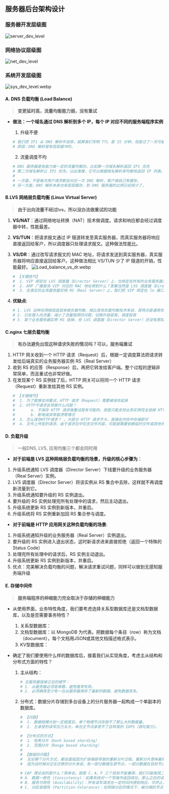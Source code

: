 ## **服务器后台架构设计**

### **服务器开发层级图**
![server_dev_level](server_dev_level.webp)

### **网络协议层级图**
![net_dev_level](./net_dev_level.webp)

### **系统开发层级图**
![sys_dev_level.webp](./sys_dev_level.webp)

#### **A. DNS 负载均衡 (Load Balance)**
> **变更延时高，流量均衡能力弱，没有重试**
- **做法：一个域名通过 DNS 解析到多个 IP，每个 IP 对应不同的服务端程序实例**
    1. 升级不便
    ```sh
    # 我们把 IP1 从 DNS 解析中去除，就算我们写明 TTL 是 15 分钟，但是过了一天可能都还稀稀拉拉有一些用户请求被发送到 IP1 这个实例。
    # 原因：DNS 解析是有层层缓冲的。
    ```

    2. 流量调度不均
    ```sh
    # DNS 服务器是有能力做一定的流量均衡的。比如第一次域名解析返回 IP1 优先
    # 第二次域名解析让 IP2 优先，以此类推，它可以根据域名解析来均衡地返回 IP 列表。但是域名解析均衡，并不代表真正的流量均衡。
    #
    # 一方面，不是每次用户请求都会对应一次 DNS 解析，客户端自己有缓存。
    # 另一方面，DNS 解析本身也有层层缓存，到 DNS 服务器的比例已经很少了。
    ```

#### **B.LVS 网络层负载均衡 (Linux Virtual Server)**
> **由于出向流量不经过lvs，所以没办法做重试的功能**
1. **VS/NAT**：通过网络地址转换（NAT）技术做调度。请求和响应都会经过调度器中转，性能最差。  
2. **VS/TUN**：把请求报文通过 IP 隧道转发至真实服务器，而真实服务器将响应直接返回给客户，所以调度器只处理请求报文。这种做法性能比。
3. **VS/DR**：通过改写请求报文的 MAC 地址，将请求发送到真实服务器，真实服务器将响应直接返回给客户。这种做法相比 VS/TUN 少了 IP 隧道的开销，性能最好。
    ![Load_balance_vs_dr.webp](./Load_balance_vs_dr.webp)
    ```sh
    # 【关键技巧】
    #  1. VIP 绑定在 LVS 调度器（Director Server）上，也绑定在所有的业务服务器实例 RS（Real Server）上，所以我们把它叫做虚拟 IP（Virtual IP）。
    #  2. ARP 广播查询 VIP 对应的 MAC 地址得到什么？答案当然是 LVS 调度器（Director Server）。
    #  3. 在真实的业务服务器实例 RS（Real Server）上，我们把 VIP 绑定在 lo 接口上，并对 ARP 请求作了抑制，这样就避免了 IP 冲突。
    ```

4. **优缺点**: 
    ```sh
    # 1. LVS 这种在网络层底层来做负载均衡，相比其他负载均衡技术来说，其特点是通用性强、性能优势高。
    # 2. 只处理入向流量，减小了流量瓶颈的问题，切换升级容易，调度容易
    # 3. 某个业务服务器实例 RS 挂掉，但 LVS 调度器（Director Server）还没有感知到，在这个短周期内转发到该实例的请求都会失败。这样的失败只能依赖客户端重试来解决。
    ```

#### **C.nginx 七层负载均衡**
> **有办法避免出现这种请求失败的情况吗？可以，服务端重试**
1. HTTP 网关收到一个 HTTP 请求（Request）后，根据一定调度算法把请求转发给后端真实的业务服务器实例 RS（Real Server）
2. 收到 RS 的应答（Response）后，再把它转发给客户端。整个过程的逻辑非常简单，而且重试也非常好做。
3. 在发现某个 RS 实例挂了后，HTTP 网关可以将同一个 HTTP 请求（Request）重新发给其他 RS 实例。
    ```sh
    # 【关键细节】
    #  1. 为了能够支持重试，HTTP 请求（Request）需要被保存起来
    #  2. HTTP不请求会导致什么问题？ 
    #       a. 不保存 HTTP 请求做重试是有可能的，但是只能支持业务实例完全挂掉 HTTP 请求一个字节都没发过去的场景。
    #       b. 断电或异常崩溃等情况
    #  3. 怎么保存HTTP请求？ 。大部分 HTTP 请求不大，直接在内存中存储即可
    #  4. 文件上传型的请求，由于请求包中包含文件内容，可能就需要依赖临时文件或其他手段来保存 HTTP 请求。
    ```

#### **D. 负载升级**
> 一般DNS, LVS, 应用均衡三个都会同时用
-  **对于前端是 LVS 这种网络层负载均衡的场景，升级的核心步骤为**：
1. 升级系统通知 LVS 调度器（Director Server）下线要升级的业务服务器（Real Server）实例。
2. LVS 调度器（Director Server）将该实例从 RS 集合中去除，这样就不再调度新流量到它。
3. 升级系统通知要升级的 RS 实例退出。
4. 要升级的 RS 实例处理完所有处理中的请求，然后主动退出。
5. 升级系统更新 RS 实例到新版本，并重启。
6. 升级系统将 RS 实例重新加回 RS 集合参与调度。

- **对于前端是 HTTP 应用网关这种负载均衡的场景**:
1. 升级系统通知升级的业务服务器（Real Server）实例退出。
2. 要升级的 RS 实例进入退出状态，这时新请求进来直接拒绝（返回一个特殊的 Status Code）
3. 处理完所有处理中的请求后，RS 实例主动退出。
4. 升级系统更新 RS 实例到新版本，并重启。
5. 优点：完美解决负载均衡的问题，解决请求重试问题，同样可以做到无感知服务端升级

#### **E. 存储中间件**
> **服务端程序的伸缩能力完全取决于存储的伸缩能力**
- 从使用界面，业务特性角度，我们要考虑选择关系型数据库还是文档型数据库，以及是否需要事务特性？
    1. 关系型数据库：
    2. 文档型数据库：以 MongoDB 为代表。把数据每个条目（row）称为文档（document），每个文档用JSON或其他文档描述格式表示。
    3. KV型数据库： 

- 确定了我们要使用什么样的数据库后，接着我们从实现角度，考虑主从结构和分布式方面的特性？
    1. 主从结构：
        ```sh 
        # 主服务器挂掉之后的细节：
        # 1. 从服务器必须是单数，避免推举失败。
        # 2. 必须确保至少有一台从服务器保存了最新的数据，避免数据丢失。
        ```

    2. 分布式：数据分片存储到多台设备上的分片服务器一起构成一个单副本的数据库。
        ```sh
        # 【问题】
        #  1. 数据规模大到一定程度后，单个物理节点存放不了那么大的数据量。
        #  2. 主承受的读写压力太大，单台主节点承受不了这样高的 IOPS（吞吐能力）。
        ```
        ```sh
        # 【分布式的方式】
        #  1. 哈希分片（Hash based sharding）
        #  2. 范围分片（Range based sharding）
        #
        # 【面临的问题】
        #  无论哪个分片方式，都会面临因为扩容缩容导致的重新分片过程。重新分片意味着需要做数据的搬迁。数据迁移阶段对数据访问的持续有不低的挑战
        #  因为这时候对正在迁移的分片来说，有一部分数据在源节点，一部分数据在目标节点。
        ```
        ```sh
        # CAP 理论说的是什么？简单说，就是 C、A、P 三个目标不能兼得，我们只能取其二。
        # A. 数据一致性 (Consistency)：如果系统对一个写操作返回成功，那么之后的读请求都必须读到这个新数据,么所有读操作都不能读到这个数据
        # B. 服务可用性 (Availability)：所有读写请求在一定时间内得到响应，可终止、不会一直等待。
        # C. 分区容错性 (Partition-tolerance)：在网络分区的情况下，被分隔的节点仍能正常对外服务。
        ```












































